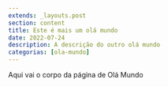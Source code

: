 ```yaml
---
extends: _layouts.post
section: content
title: Este é mais um olá mundo
date: 2022-07-24
description: A descrição do outro olá mundo
categorias: [ola-mundo]
---
```


Aqui vai o corpo da página de Olá Mundo